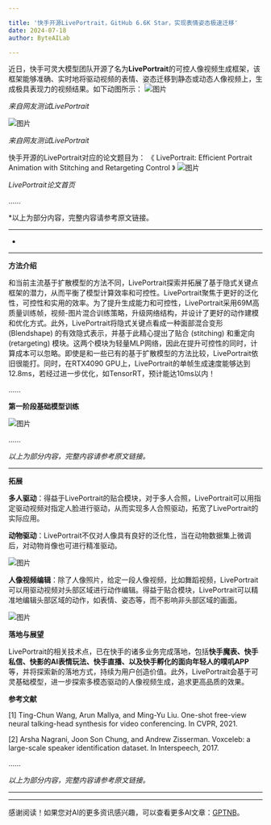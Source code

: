 ```yaml
---

title: '快手开源LivePortrait，GitHub 6.6K Star，实现表情姿态极速迁移'
date: 2024-07-18
author: ByteAILab

---
```


近日，快手可灵大模型团队开源了名为**LivePortrait**的可控人像视频生成框架，该框架能够准确、实时地将驱动视频的表情、姿态迁移到静态或动态人像视频上，生成极具表现力的视频结果。如下动图所示：
![图片](https://mmbiz.qpic.cn/sz_mmbiz_gif/KmXPKA19gW8zCZlWibuDtIljGicNSB2kJvEfKhLJPNEVNxLJiaFqTVfpPIr4nHTP9ER0htGtuUiah84ibpyoL3jR8mQ/640?wx_fmt=gif&from=appmsg)

*来自网友测试LivePortrait*

![图片](https://mmbiz.qpic.cn/sz_mmbiz_gif/KmXPKA19gW8zCZlWibuDtIljGicNSB2kJvrL4UzgPGY2icJSOr4WUJqqENtkPBTI3YUSABtS9hrPicia2O8icVek048g/640?wx_fmt=gif&from=appmsg)

*来自网友测试LivePortrait*

快手开源的LivePortrait对应的论文题目为：
《 LivePortrait: Efficient Portrait Animation with Stitching and Retargeting Control 》
![图片](https://mmbiz.qpic.cn/sz_mmbiz_jpg/KmXPKA19gW8zCZlWibuDtIljGicNSB2kJvZHYWzhrHw7DFQr1skWryOHY2dvf2iboDXc7lXuy7SEGPQGKPnKcT7hw/640?wx_fmt=jpeg&from=appmsg)

*LivePortrait论文首页*

......

*以上为部分内容，完整内容请参考原文链接。

---
*

---

**方法介绍**

和当前主流基于扩散模型的方法不同，LivePortrait探索并拓展了基于隐式关键点框架的潜力，从而平衡了模型计算效率和可控性。LivePortrait聚焦于更好的泛化性，可控性和实用的效率。为了提升生成能力和可控性，LivePortrait采用69M高质量训练帧，视频-图片混合训练策略，升级网络结构，并设计了更好的动作建模和优化方式。此外，LivePortrait将隐式关键点看成一种面部混合变形 (Blendshape) 的有效隐式表示，并基于此精心提出了贴合 (stitching) 和重定向 (retargeting) 模块。这两个模块为轻量MLP网络，因此在提升可控性的同时，计算成本可以忽略。即使是和一些已有的基于扩散模型的方法比较，LivePortrait依旧很能打。同时，在RTX4090 GPU上，LivePortrait的单帧生成速度能够达到12.8ms，若经过进一步优化，如TensorRT，预计能达10ms以内！

......

**第一阶段基础模型训练**

![图片](https://mmbiz.qpic.cn/sz_mmbiz_jpg/KmXPKA19gW8zCZlWibuDtIljGicNSB2kJvtPJDON5wAvsXjlicAzkmrVRbiagFMYIKf7ibRFuyyAibDrw27jCYwPNrmQ/640?wx_fmt=jpeg&from=appmsg)

......

*以上为部分内容，完整内容请参考原文链接。*

---

**拓展**

**多人驱动**：得益于LivePortrait的贴合模块，对于多人合照，LivePortrait可以用指定驱动视频对指定人脸进行驱动，从而实现多人合照驱动，拓宽了LivePortrait的实际应用。

**动物驱动**：LivePortrait不仅对人像具有良好的泛化性，当在动物数据集上微调后，对动物肖像也可进行精准驱动。 

![图片](https://mmbiz.qpic.cn/sz_mmbiz_gif/KmXPKA19gW8zCZlWibuDtIljGicNSB2kJvLleFwJbHrdmqXQPbRnOckpaXf3jeKZ8IiaiaEng34CmTO74ZXbOcv3Fw/640?wx_fmt=gif&from=appmsg)

**人像视频编辑**：除了人像照片，给定一段人像视频，比如舞蹈视频，LivePortrait可以用驱动视频对头部区域进行动作编辑。得益于贴合模块，LivePortrait可以精准地编辑头部区域的动作，如表情、姿态等，而不影响非头部区域的画面。

![图片](https://mmbiz.qpic.cn/sz_mmbiz_gif/KmXPKA19gW8zCZlWibuDtIljGicNSB2kJvF5kQKCiarcic9eyOicSVXjtgiaGvxvGgoCTdhYwKgPjme03MPPQkbEw0GA/640?wx_fmt=gif&from=appmsg)

**落地与展望**

LivePortrait的相关技术点，已在快手的诸多业务完成落地，包括**快手魔表、快手私信、快影的AI表情玩法、快手直播、以及快手孵化的面向年轻人的噗叽APP**等，并将探索新的落地方式，持续为用户创造价值。此外，LivePortrait会基于可灵基础模型，进一步探索多模态驱动的人像视频生成，追求更高品质的效果。

**参考文献**

[1] Ting-Chun Wang, Arun Mallya, and Ming-Yu Liu. One-shot free-view neural talking-head synthesis for video conferencing. In CVPR, 2021.

[2] Arsha Nagrani, Joon Son Chung, and Andrew Zisserman. Voxceleb: a large-scale speaker identification dataset. In Interspeech, 2017.

......

*以上为部分内容，完整内容请参考原文链接。*

---
---
感谢阅读！如果您对AI的更多资讯感兴趣，可以查看更多AI文章：[GPTNB](https://gptnb.com)。